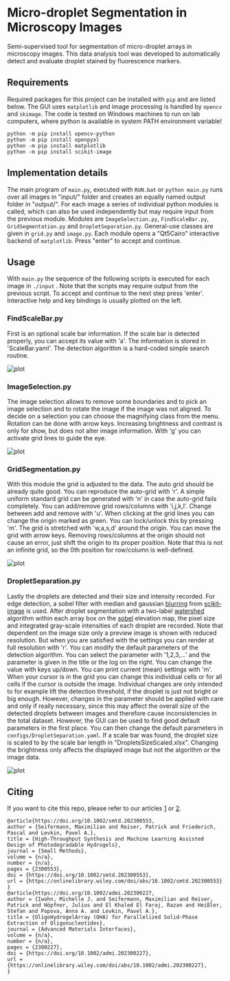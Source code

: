 # Micro-droplet Segmentation in Microscopy Images

Semi-supervised tool for segmentation of micro-droplet arrays in microscopy images. 
This data analysis tool was developed to automatically detect and evaluate droplet stained by fluorescence markers.

## Requirements 

Required packages for this project can be installed with ``pip`` and are listed below. 
The GUI uses ``matplotlib`` and image processing is handled by `opencv` and `skimage`. 
The code is tested on Windows machines to run on lab computers, where python is available in system PATH environment variable!

```shell
python -m pip install opencv-python
python -m pip install openpyxl
python -m pip install matplotlib
python -m pip install scikit-image
```

## Implementation details

The main program of ``main.py``, executed with `RUN.bat` or `python main.py` runs over all images in "input/" folder 
and creates an equally named output folder in "output/". For each image a series of individual python modules is called,
which can also be used independently but may require input from the previous module. 
Modules are ``ImageSelection.py``, ``FindScaleBar.py``, ``GridSegmentation.py`` and ``DropletSeparation.py``.
General-use classes are given in ``grid.py`` and `image.py`. 
Each module opens a "Qt5Cairo" interactive backend of `matplotlib`. Press "enter" to accept and continue.


## Usage

With ``main.py`` the sequence of the following scripts is executed for each image in `./input` .
Note that the scripts may require output from the previous script. To accept and continue to the next step press 'enter'.
Interactive help and key bindings is usually plotted on the left.

### FindScaleBar.py

First is an optional scale bar information. If the scale bar is detected properly, you can accept its value with 'a'.
The information is stored in 'ScaleBar.yaml'. The detection algorithm is a hard-coded simple search routine.

![plot](./docs/scale_bar.png)

### ImageSelection.py

The image selection allows to remove some boundaries and to pick an image selection and to rotate the image if the image was not aligned.
To decide on a selection you can choose the magnifying class from the menu. Rotation can be done with arrow keys.
Increasing brightness and contrast is only for show, but does not alter image information. With 'g' you can activate grid lines to guide the eye.

![plot](./docs/position.png)

### GridSegmentation.py

With this module the grid is adjusted to the data. The auto grid should be already quite good. You can reproduce the auto-grid with 'r'.
A simple uniform standard grid can be generated with 'n' in case the auto-grid fails completely.
You can add/remove grid rows/columns with 'i,j,k,l'. Change between add and remove with 'u'. 
When clicking at the grid lines you can change the origin marked as green. You can lock/unlock this by pressing 'm'.
The grid is stretched with 'w,a,s,d' around the origin. You can move the grid with arrow keys.
Removing rows/columns at the origin should not cause an error, just shift the origin to its proper position.
Note that this is not an infinite grid, so the 0th position for row/column is well-defined.

![plot](./docs/grid.png)

### DropletSeparation.py

Lastly the droplets are detected and their size and intensity recorded.
For edge detection, a sobel filter with median and gaussian [blurring](https://docs.opencv.org/4.x/d4/d13/tutorial_py_filtering.html) from [scikit-image](https://scikit-image.org/) is used.
After droplet segmentation with a two-label [watershed](https://scikit-image.org/docs/stable/auto_examples/segmentation/plot_watershed.html#sphx-glr-auto-examples-segmentation-plot-watershed-py) algorithm within each array box on the [sobel](https://scikit-image.org/docs/stable/auto_examples/applications/plot_coins_segmentation.html) elevation map, 
the pixel size and integrated gray-scale intensities of each droplet are recorded.
Note that dependent on the image size only a preview image is shown with reduced resolution. 
But when you are satisfied with the settings you can render at full resolution with 'r'.
You can modify the default parameters of the detection algorithm. 
You can select the parameter with '1,2,3,...' and the parameter is given in the title or the log on the right.
You can change the value with keys up/down. You can print current (mean) settings with 'm'.
When your cursor is in the grid you can change this individual cells or for all cells if the cursor is outside the image.
Individual changes are only intended to for example lift the detection threshold, if the droplet is just not bright or big enough.
However, changes in the parameter should be applied with care and only if really necessary, 
since this may affect the overall size of the detected droplets between images and therefore cause inconsistencies in the total dataset.
However, the GUI can be used to find good default parameters in the first place.
You can then change the default parameters in ``configs/DropletSeparation.yaml``.
If a scale bar was found, the droplet size is scaled to by the scale bar length in "DropletsSizeScaled.xlsx".
Changing the brightness only affects the displayed image but not the algorithm or the image data.


![plot](./docs/segmentation.png)


## Citing

If you want to cite this repo, please refer to our articles [1](https://onlinelibrary.wiley.com/doi/full/10.1002/smtd.202300553) or 
[2](https://onlinelibrary.wiley.com/doi/full/10.1002/admi.202300227).

```
@article{https://doi.org/10.1002/smtd.202300553,
author = {Seifermann, Maximilian and Reiser, Patrick and Friederich, Pascal and Levkin, Pavel A.},
title = {High-Throughput Synthesis and Machine Learning Assisted Design of Photodegradable Hydrogels},
journal = {Small Methods},
volume = {n/a},
number = {n/a},
pages = {2300553},
doi = {https://doi.org/10.1002/smtd.202300553},
url = {https://onlinelibrary.wiley.com/doi/abs/10.1002/smtd.202300553}
}
@article{https://doi.org/10.1002/admi.202300227,
author = {Iwohn, Michelle J. and Seifermann, Maximilian and Reiser, Patrick and Höpfner, Julius and El Khaled El Faraj, Razan and Heißler, Stefan and Popova, Anna A. and Levkin, Pavel A.},
title = {OligoHydrogelArray (OHA) for Parallelized Solid-Phase Extraction of Oligonucleotides},
journal = {Advanced Materials Interfaces},
volume = {n/a},
number = {n/a},
pages = {2300227},
doi = {https://doi.org/10.1002/admi.202300227},
url = {https://onlinelibrary.wiley.com/doi/abs/10.1002/admi.202300227},
}
```